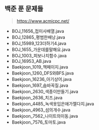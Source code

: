 ## 백준 푼 문제들
> https://www.acmicpc.net/

- BOJ_11656_접미사배열.java
- BOJ_12865_평범한배낭.java
- BOJ_15989_123더하기4.java
- BOJ_1655_가운데를말해요.java
- BOJ_1003_피보나치함수.java
- BOJ_16953_AB.java
- Baekjoon_1019_책페이지.java
- Baekjoon_1260_DFS와BFS.java
- Baekjoon_16236_아기상어.java
- Baekjoon_1697_숨바꼭질.java
- Baekjoon_2630_색종이만들기.java
- Baekjoon_2636_치즈.java
- Baekjoon_4485_녹색옷입은애가젤다지.java
- Baekjoon_4963_섬의개수.java
- Baekjoon_7562_나이트의이동.java
- Baekjoon_7576_토마토.java
